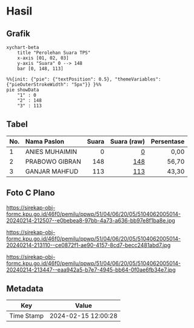 # Hasil

## Grafik

```mermaid
xychart-beta
    title "Perolehan Suara TPS"
    x-axis [01, 02, 03]
    y-axis "Suara" 0 --> 148
    bar [0, 148, 113]
```

```mermaid
%%{init: {"pie": {"textPosition": 0.5}, "themeVariables": {"pieOuterStrokeWidth": "5px"}} }%%
pie showData
    "1" : 0
    "2" : 148
    "3" : 113
```

## Tabel

| No. | Nama Paslon    | Suara | Suara (raw) | Persentase |
|:--- |:-------------- | -----:| -----------:| ----------:|
| 1   | ANIES MUHAIMIN | 0     | [0][p-1]    | 0,00       |
| 2   | PRABOWO GIBRAN | 148   | [148][p-2]  | 56,70      |
| 3   | GANJAR MAHFUD  | 113   | [113][p-3]  | 43,30      |


[p-1]: https://github.com/gigit-pemilu/pemilu-2024-51-bali/blob/main/pilpres/hitung-suara/sub/51-bali/sub/04-gianyar/sub/06-tegallalang/sub/2005-pupuan/sub/014-tps/sub/paslon-1.txt
[p-2]: https://github.com/gigit-pemilu/pemilu-2024-51-bali/blob/main/pilpres/hitung-suara/sub/51-bali/sub/04-gianyar/sub/06-tegallalang/sub/2005-pupuan/sub/014-tps/sub/paslon-2.txt
[p-3]: https://github.com/gigit-pemilu/pemilu-2024-51-bali/blob/main/pilpres/hitung-suara/sub/51-bali/sub/04-gianyar/sub/06-tegallalang/sub/2005-pupuan/sub/014-tps/sub/paslon-3.txt

## Foto C Plano

https://sirekap-obj-formc.kpu.go.id/46f0/pemilu/ppwp/51/04/06/20/05/5104062005014-20240214-212507--e0bebea8-97bb-4a73-a636-bb97e8f1ba8e.jpg

https://sirekap-obj-formc.kpu.go.id/46f0/pemilu/ppwp/51/04/06/20/05/5104062005014-20240214-213110--ce0872f1-ae90-4157-8cd7-becc2481abd7.jpg

https://sirekap-obj-formc.kpu.go.id/46f0/pemilu/ppwp/51/04/06/20/05/5104062005014-20240214-213447--eaa942a5-b7e7-4945-bb64-0f0ae6fb34e7.jpg


## Metadata

| Key        | Value               |
| ---------- | ------------------- |
| Time Stamp | 2024-02-15 12:00:28 |



